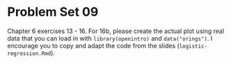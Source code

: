 Problem Set 09
================

Chapter 6 exercises 13 - 16. For 16b, please create the actual plot
using real data that you can load in with `library(openintro)` and
`data("orings")`. I encourage you to copy and adapt the code from the
slides (`logistic-regression.Rmd`).
